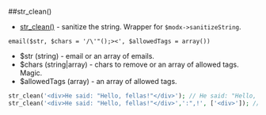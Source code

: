 ##str_clean()
* [str_clean()](./core/components/modhelpers/docs/en/str_clean.md) - sanitize the string. Wrapper for ```$modx->sanitizeString```.

```email($str, $chars = '/\'"();><', $allowedTags = array())```
- $str (string) - email or an array of emails.
- $chars (string|array) - chars to remove or an array of allowed tags. Magic.
- $allowedTags (array) - an array of allowed tags.

```php
str_clean('<div>He said: "Hello, fellas!"</div>'); // He said: "Hello, fellas!
str_clean('<div>He said: "Hello, fellas!"</div>',':",!', ['<div>']); // <div>He said Hello fellas</div>

```